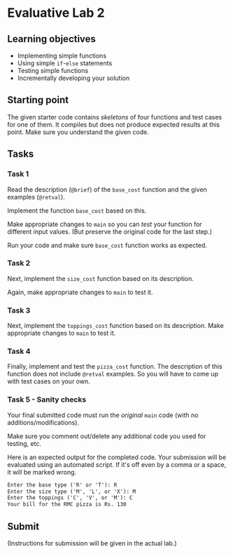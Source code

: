 # Evaluative Lab 2

## Learning objectives

* Implementing simple functions
* Using simple `if`-`else` statements
* Testing simple functions
* Incrementally developing your solution

## Starting point

The given starter code contains *skeletons* of four functions and test cases for one of them. It compiles but does not produce expected results at this point. Make sure you understand the given code.

## Tasks

### Task 1

Read the description (`@brief`) of the `base_cost` function and the given examples (`@retval`).

Implement the function `base_cost` based on this.

Make appropriate changes to `main` so you can *test* your function for different input values. (But preserve the original code for the last step.)

Run your code and make sure `base_cost` function works as expected.

### Task 2

Next, implement the `size_cost` function based on its description.

Again, make appropriate changes to `main` to test it.

### Task 3

Next, implement the `toppings_cost` function based on its description. Make appropriate changes to `main` to test it.

### Task 4

Finally, implement and test the `pizza_cost` function. The description of this function does not include `@retval` examples. So you will have to come up with test cases on your own.

### Task 5 - Sanity checks

Your final submitted code must run the *original* `main` code (with no additions/modifications).

Make sure you comment out/delete any additional code you used for testing, etc.

Here is an expected output for the completed code. Your submission will be evaluated using an automated script. If it's off even by a comma or a space, it will be marked wrong.

```txt
Enter the base type ('R' or 'T'): R
Enter the size type ('M', 'L', or 'X'): M
Enter the toppings ('C', 'V', or 'M'): C
Your bill for the RMC pizza is Rs. 130
```

## Submit

(Instructions for submission will be given in the actual lab.)

